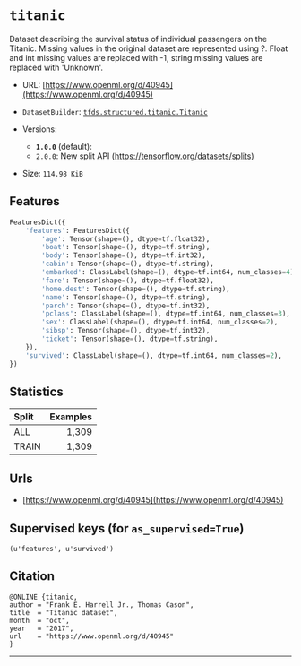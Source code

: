 <div itemscope itemtype="http://schema.org/Dataset">
  <div itemscope itemprop="includedInDataCatalog" itemtype="http://schema.org/DataCatalog">
    <meta itemprop="name" content="TensorFlow Datasets" />
  </div>
  <meta itemprop="name" content="titanic" />
  <meta itemprop="description" content="Dataset describing the survival status of individual passengers on the Titanic. Missing values in the original dataset are represented using ?. Float and int missing values are replaced with -1, string missing values are replaced with 'Unknown'." />
  <meta itemprop="url" content="https://www.tensorflow.org/datasets/catalog/titanic" />
  <meta itemprop="sameAs" content="https://www.openml.org/d/40945" />
</div>

# `titanic`

Dataset describing the survival status of individual passengers on the Titanic.
Missing values in the original dataset are represented using ?. Float and int
missing values are replaced with -1, string missing values are replaced with
'Unknown'.

*   URL: [https://www.openml.org/d/40945](https://www.openml.org/d/40945)
*   `DatasetBuilder`:
    [`tfds.structured.titanic.Titanic`](https://github.com/tensorflow/datasets/tree/master/tensorflow_datasets/structured/titanic.py)
*   Versions:

    *   **`1.0.0`** (default):
    *   `2.0.0`: New split API (https://tensorflow.org/datasets/splits)

*   Size: `114.98 KiB`

## Features
```python
FeaturesDict({
    'features': FeaturesDict({
        'age': Tensor(shape=(), dtype=tf.float32),
        'boat': Tensor(shape=(), dtype=tf.string),
        'body': Tensor(shape=(), dtype=tf.int32),
        'cabin': Tensor(shape=(), dtype=tf.string),
        'embarked': ClassLabel(shape=(), dtype=tf.int64, num_classes=4),
        'fare': Tensor(shape=(), dtype=tf.float32),
        'home.dest': Tensor(shape=(), dtype=tf.string),
        'name': Tensor(shape=(), dtype=tf.string),
        'parch': Tensor(shape=(), dtype=tf.int32),
        'pclass': ClassLabel(shape=(), dtype=tf.int64, num_classes=3),
        'sex': ClassLabel(shape=(), dtype=tf.int64, num_classes=2),
        'sibsp': Tensor(shape=(), dtype=tf.int32),
        'ticket': Tensor(shape=(), dtype=tf.string),
    }),
    'survived': ClassLabel(shape=(), dtype=tf.int64, num_classes=2),
})
```

## Statistics

Split | Examples
:---- | -------:
ALL   | 1,309
TRAIN | 1,309

## Urls

*   [https://www.openml.org/d/40945](https://www.openml.org/d/40945)

## Supervised keys (for `as_supervised=True`)
`(u'features', u'survived')`

## Citation
```
@ONLINE {titanic,
author = "Frank E. Harrell Jr., Thomas Cason",
title  = "Titanic dataset",
month  = "oct",
year   = "2017",
url    = "https://www.openml.org/d/40945"
}
```

--------------------------------------------------------------------------------
